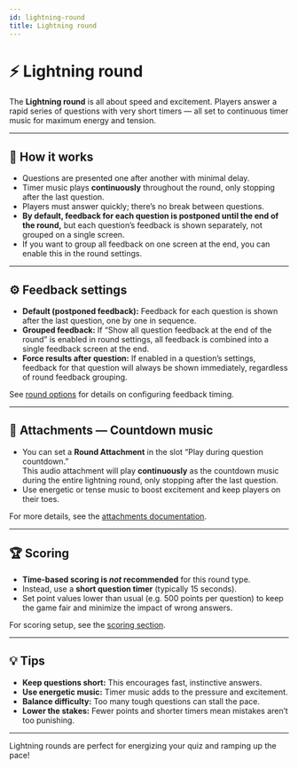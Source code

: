 ```yaml
---
id: lightning-round
title: Lightning round
---
```


# ⚡ Lightning round

The **Lightning round** is all about speed and excitement. Players answer a rapid series of questions with very short timers — all set to continuous timer music for maximum energy and tension.

---

## 📝 How it works

- Questions are presented one after another with minimal delay.
- Timer music plays **continuously** throughout the round, only stopping after the last question.
- Players must answer quickly; there’s no break between questions.
- **By default, feedback for each question is postponed until the end of the round,** but each question’s feedback is shown separately, not grouped on a single screen.
- If you want to group all feedback on one screen at the end, you can enable this in the round settings.

---

## ⚙️ Feedback settings

- **Default (postponed feedback):** Feedback for each question is shown after the last question, one by one in sequence.
- **Grouped feedback:** If “Show all question feedback at the end of the round” is enabled in round settings, all feedback is combined into a single feedback screen at the end.
- **Force results after question:** If enabled in a question’s settings, feedback for that question will always be shown immediately, regardless of round feedback grouping.

See [round options](../editor/008-round-options.md) for details on configuring feedback timing.

---

## 🎵 Attachments — Countdown music

- You can set a **Round Attachment** in the slot “Play during question countdown.”  
  This audio attachment will play **continuously** as the countdown music during the entire lightning round, only stopping after the last question.
- Use energetic or tense music to boost excitement and keep players on their toes.

For more details, see the [attachments documentation](../editor/006-attachments.md).

---

## 🏆 Scoring

- **Time-based scoring is *not* recommended** for this round type.
- Instead, use a **short question timer** (typically 15 seconds).
- Set point values lower than usual (e.g. 500 points per question) to keep the game fair and minimize the impact of wrong answers.

For scoring setup, see the [scoring section](../editor/008-round-options.md#scoring).

---

## 💡 Tips

- **Keep questions short:** This encourages fast, instinctive answers.
- **Use energetic music:** Timer music adds to the pressure and excitement.
- **Balance difficulty:** Too many tough questions can stall the pace.
- **Lower the stakes:** Fewer points and shorter timers mean mistakes aren’t too punishing.

---

Lightning rounds are perfect for energizing your quiz and ramping up the pace!
